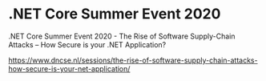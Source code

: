 # .NET Core Summer Event 2020
.NET Core Summer Event 2020 - The Rise of Software Supply-Chain Attacks – How Secure is your .NET Application?

https://www.dncse.nl/sessions/the-rise-of-software-supply-chain-attacks-how-secure-is-your-net-application/
